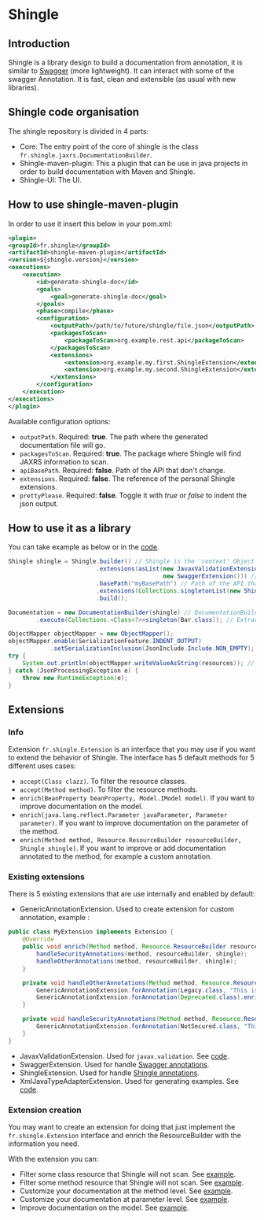 # Shingle

## Introduction 
Shingle is a library design to build a documentation from annotation, it is similar to [Swagger](http://swagger.io/) (more lightweight). It can interact with some of the swagger Annotation. It is fast, clean and extensible (as usual with new libraries). 

## Shingle code organisation
The shingle repository is divided in 4 parts:
- Core: The entry point of the core of shingle is the class `fr.shingle.jaxrs.DocumentationBuilder`.
- Shingle-maven-plugin: This a plugin that can be use in java projects in order to build documentation with Maven and Shingle.
- Shingle-UI: The UI.

## How to use shingle-maven-plugin
In order to use it insert this below in your pom.xml:
```xml
<plugin>
<groupId>fr.shingle</groupId>
<artifactId>shingle-maven-plugin</artifactId>
<version>${shingle.version}</version>
<executions>
    <execution>
        <id>generate-shingle-doc</id>
        <goals>
            <goal>generate-shingle-doc</goal>
        </goals>
        <phase>compile</phase>
        <configuration>
            <outputPath>/path/to/future/shingle/file.json</outputPath>
            <packagesToScan>
                <packageToScan>org.example.rest.api</packageToScan>
            </packagesToScan>
            <extensions>
                <extension>org.example.my.first.ShingleExtension</extension>
                <extension>org.example.my.second.ShingleExtension</extension>
            </extensions>
        </configuration>
    </execution>
</executions>
</plugin>
```
Available configuration options:
* `outputPath`. Required: **true**. The path where the generated documentation file will go.
* `packagesToScan`. Required: **true**. The package where Shingle will find JAXRS information to scan.
* `apiBasePath`. Required: **false**. Path of the API that don't change.
* `extensions`. Required: **false**. The reference of the personal Shingle extensions.
* `prettyPlease`. Required: **false**. Toggle it with *true* or *false* to indent the json output.

## How to use it as a library
You can take example as below or in the [code](https://github.com/jbbouille/shingle/blob/master/shingle/shingle-maven-plugin/src/main/java/org/shingle/mojo/TheMojo.java#L108-L131).
```java
Shingle shingle = Shingle.builder() // Shingle is the 'context' Object that contains the configuration info for the generated documentation.
                         .extensions(asList(new JavaxValidationExtension(),
                                            new SwaggerExtension())) // Example of an Extension
                         .basePath("myBasePath") // Path of the API that don't change and that cannot be retrieve from @Path Annotation
                         .extensions(Collections.singletonList(new ShingleExtension());)
                         .build();

Documentation = new DocumentationBuilder(shingle) // DocumentationBuilder need shingle 'context' Object
        .execute(Collections.<Class<?>>singleton(Bar.class)); // Extraction of the documentation from the Bar.class

ObjectMapper objectMapper = new ObjectMapper();
objectMapper.enable(SerializationFeature.INDENT_OUTPUT)
            .setSerializationInclusion(JsonInclude.Include.NON_EMPTY);
try {
    System.out.println(objectMapper.writeValueAsString(resources)); // Use Jackson to serialize the resources
} catch (JsonProcessingException e) {
    throw new RuntimeException(e);
}
```

## Extensions

### Info
Extension `fr.shingle.Extension` is an interface that you may use if you want to extend the behavior of Shingle. The interface has 5 default methods for 5 different uses cases:
- `accept(Class clazz)`. To filter the resource classes.
- `accept(Method method)`. To filter the resource methods.
- `enrich(BeanProperty beanProperty, Model.IModel model)`. If you want to improve documentation on the model.
- `enrich(java.lang.reflect.Parameter javaParameter, Parameter parameter)`. If you want to improve documentation on the parameter of the method.
- `enrich(Method method, Resource.ResourceBuilder resourceBuilder, Shingle shingle)`. If you want to improve or add documentation annotated to the method, for example a custom annotation.

### Existing extensions
There is 5 existing extensions that are use internally and enabled by default:
- GenericAnnotationExtension. Used to create extension for custom annotation, example : 
```java
public class MyExtension implements Extension {
    @Override
    public void enrich(Method method, Resource.ResourceBuilder resourceBuilder, Shingle shingle) {
        handleSecurityAnnotations(method, resourceBuilder, shingle);
        handleOtherAnnotations(method, resourceBuilder, shingle);
    }

    private void handleOtherAnnotations(Method method, Resource.ResourceBuilder builder, Shingle shingle) {
        GenericAnnotationExtension.forAnnotation(Legacy.class, "This is a legacy API.").enrich(method, builder, shingle);
        GenericAnnotationExtension.forAnnotation(Deprecated.class).enrich(method, builder, shingle);
    }

    private void handleSecurityAnnotations(Method method, Resource.ResourceBuilder builder, Shingle shingle) {
        GenericAnnotationExtension.forAnnotation(NotSecured.class, "This API is not secured").enrich(method, builder, shingle);
    }
}
```
- JavaxValidationExtension. Used for `javax.validation`. See [code](https://github.com/jbbouille/shingle/blob/master/shingle/shingle-core/src/main/java/org/shingle/extensions/JavaxValidationExtension.java).
- SwaggerExtension. Used for handle [Swagger annotations](https://github.com/swagger-api/swagger-core/wiki/Annotations-1.5.X).
- ShingleExtension. Used for handle [Shingle annotations](https://github.com/jbbouille/shingle/tree/master/shingle/shingle-annotations/src/main/java/org/shingle/annotations).
- XmlJavaTypeAdapterExtension. Used for generating examples. See [code](https://github.com/jbbouille/shingle/blob/master/shingle/shingle-core/src/main/java/org/shingle/extensions/XmlJavaTypeAdapterExtension.java).

### Extension creation
You may want to create an extension for doing that just implement the `fr.shingle.Extension` interface and enrich the ResourceBuilder with the information you need.

With the extension you can:
- Filter some class resource that Shingle will not scan. See [example](https://github.com/jbbouille/shingle/blob/master/shingle/shingle-core/src/test/java/org/shingle/jaxrs/DocumentationBuilderTest.java#L59-L94).
- Filter some method resource that Shingle will not scan. See [example](https://github.com/jbbouille/shingle/blob/master/shingle/shingle-core/src/test/java/org/shingle/jaxrs/DocumentationBuilderTest.java#L98-L133).
- Customize your documentation at the method level. See [example](https://github.com/jbbouille/shingle/blob/master/shingle/shingle-core/src/test/java/org/shingle/jaxrs/DocumentationBuilderTest.java#L798-L823).
- Customize your documentation at parameter level. See [example](https://github.com/jbbouille/shingle/blob/master/shingle/shingle-core/src/test/java/org/shingle/extensions/SwaggerExtensionTest.java#L202-L228).
- Improve documentation on the model. See [example](https://github.com/jbbouille/shingle/blob/master/shingle/shingle-core/src/main/java/org/shingle/extensions/JavaxValidationExtension.java#L28).